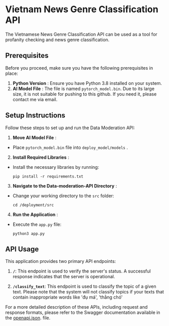 # Vietnam News Genre Classification API

The Vietnamese News Genre Classification API can be used as a tool for profanity checking and news genre classification. 

## Prerequisites

Before you proceed, make sure you have the following prerequisites in place:

1. **Python Version** : Ensure you have Python 3.8 installed on your system.
2. **AI Model File** :  The file is named `pytorch_model.bin`. Due to its large size, it is not suitable for pushing to this github. If you need it, please contact me via email.

## Setup Instructions

Follow these steps to set up and run the Data Moderation API:

1. **Move AI Model File** :

* Place `pytorch_model.bin` file into `deploy_model/models` .

2. **Install Required Libraries** :

* Install the necessary libraries by running:
  ```
  pip install -r requirements.txt
  ```

3. **Navigate to the Data-moderation-API Directory** :

* Change your working directory to the `src` folder:
  ```
  cd /deployment/src
  ```

4. **Run the Application** :

* Execute the `app.py` file:
  ```
  python3 app.py
  ```

## API Usage

This application provides two primary API endpoints:

1. **`/`**: This endpoint is used to verify the server's status. A successful response indicates that the server is operational.

2. **`/classify_text`**: This endpoint is used to classify the topic of a given text. Please note that the system will not classify topics if your texts that contain inappropriate words like 'đụ má', 'thằng chó'

For a more detailed description of these APIs, including request and response formats, please refer to the Swagger documentation available in the [openapi.json](./docs/openapi.json). file.
